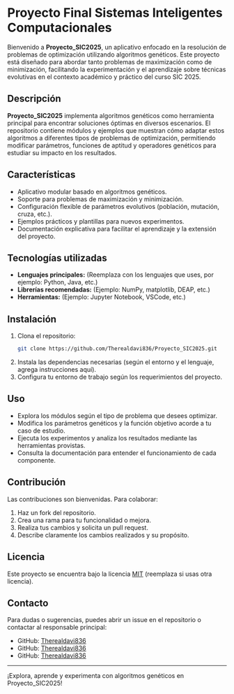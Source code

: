 # Proyecto Final Sistemas Inteligentes Computacionales

Bienvenido a **Proyecto_SIC2025**, un aplicativo enfocado en la resolución de problemas de optimización utilizando algoritmos genéticos. Este proyecto está diseñado para abordar tanto problemas de maximización como de minimización, facilitando la experimentación y el aprendizaje sobre técnicas evolutivas en el contexto académico y práctico del curso SIC 2025.

## Descripción

**Proyecto_SIC2025** implementa algoritmos genéticos como herramienta principal para encontrar soluciones óptimas en diversos escenarios. El repositorio contiene módulos y ejemplos que muestran cómo adaptar estos algoritmos a diferentes tipos de problemas de optimización, permitiendo modificar parámetros, funciones de aptitud y operadores genéticos para estudiar su impacto en los resultados.

## Características

- Aplicativo modular basado en algoritmos genéticos.
- Soporte para problemas de maximización y minimización.
- Configuración flexible de parámetros evolutivos (población, mutación, cruza, etc.).
- Ejemplos prácticos y plantillas para nuevos experimentos.
- Documentación explicativa para facilitar el aprendizaje y la extensión del proyecto.

## Tecnologías utilizadas

- **Lenguajes principales:** (Reemplaza con los lenguajes que uses, por ejemplo: Python, Java, etc.)
- **Librerías recomendadas:** (Ejemplo: NumPy, matplotlib, DEAP, etc.)
- **Herramientas:** (Ejemplo: Jupyter Notebook, VSCode, etc.)

## Instalación

1. Clona el repositorio:
   ```bash
   git clone https://github.com/Therealdavi836/Proyecto_SIC2025.git
   ```
2. Instala las dependencias necesarias (según el entorno y el lenguaje, agrega instrucciones aquí).
3. Configura tu entorno de trabajo según los requerimientos del proyecto.

## Uso

- Explora los módulos según el tipo de problema que desees optimizar.
- Modifica los parámetros genéticos y la función objetivo acorde a tu caso de estudio.
- Ejecuta los experimentos y analiza los resultados mediante las herramientas provistas.
- Consulta la documentación para entender el funcionamiento de cada componente.

## Contribución

Las contribuciones son bienvenidas. Para colaborar:

1. Haz un fork del repositorio.
2. Crea una rama para tu funcionalidad o mejora.
3. Realiza tus cambios y solicita un pull request.
4. Describe claramente los cambios realizados y su propósito.

## Licencia

Este proyecto se encuentra bajo la licencia [MIT](LICENSE) (reemplaza si usas otra licencia).

## Contacto

Para dudas o sugerencias, puedes abrir un issue en el repositorio o contactar al responsable principal:

- GitHub: [Therealdavi836](https://github.com/Therealdavi836)
- GitHub: [Therealdavi836](https://github.com/Therealdavi836)
- GitHub: [Therealdavi836](https://github.com/Therealdavi836)

---

¡Explora, aprende y experimenta con algoritmos genéticos en Proyecto_SIC2025!
